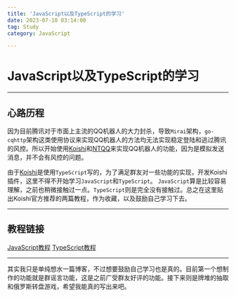 ```yaml
---
title: 'JavaScript以及TypeScript的学习'
date: 2023-07-10 03:14:00
tag: Study
category: JavaScript

---
```


# JavaScript以及TypeScript的学习
---
## 心路历程
因为目前腾讯对于市面上主流的QQ机器人的大力封杀，导致`Mirai`架构，`go-cqhttp`架构这类使用协议来实现QQ机器人的方法均无法实现稳定登陆和逃过腾讯的风控。所以开始使用[Koishi](https://koishi.chat/zh-CN/)和[NTQQ](https://im.qq.com/pcqq/index.shtml)来实现QQ机器人的功能，因为是模拟发送消息，并不会有风控的问题。

由于[Koishi](https://koishi.chat/zh-CN/)是使用`TypeScript`写的，为了满足群友对一些功能的实现，开发Koishi插件，这里不得不开始学习`JavaScript`和`TypeScript`。
`JavaScript`算是比较容易理解，之前也稍微接触过一点。`TypeScript`则是完全没有接触过。总之在这里贴出Koishi官方推荐的两篇教程，作为收藏，以及鼓励自己学习下去。

---
## 教程链接

[JavaScript教程](https://developer.mozilla.org/zh-CN/docs/Web/JavaScript/Language_Overview)
[TypeScript教程](https://www.typescriptlang.org/zh/docs/handbook/typescript-in-5-minutes.html)

---
其实我只是单纯想水一篇博客，不过想要鼓励自己学习也是真的。目前第一个想制作的功能就是群谣言功能，这是之前广受群友好评的功能。接下来则是牌堆的抽取和俄罗斯转盘游戏，希望我能真的写出来吧。
